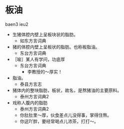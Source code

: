 # 板油
baen3 ieu2
+ 生猪体腔内壁上呈板块状的脂肪。
  * 如东方言词典
+ 猪的体腔内壁上呈板状的脂肪。也称板脂油。
  * 东台方言词典
+ ［喻］某人有学问，功底厚
  * 东台方言词典
    - 李教授的～厚实！
+ 脂油。
  * 泰县方言志
+ 猪体内的整块脂肪，板状，故名，是熬猪油的主要原料。
  * 泰州方言词典2
+ 戏称人腹内的脂肪
  * 泰州方言词典2
  - 你肚肚里～厚，伙食差点儿没得事，掌得住熬。
  - 你这吖胖，要经常喝点儿浓茶，打打～。
